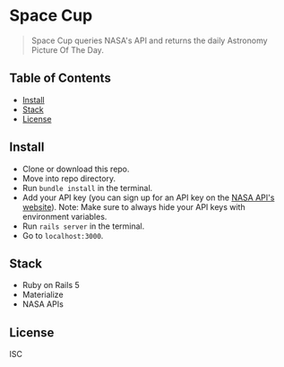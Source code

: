 # Space Cup

> Space Cup queries NASA's API and returns the daily Astronomy Picture Of The Day.

## Table of Contents

- [Install](#install)
- [Stack](#stack)
- [License](#license)

## Install
+ Clone or download this repo.
+ Move into repo directory.
+ Run `bundle install` in the terminal.
+ Add your API key (you can sign up for an API key on the [NASA API's website](https://api.nasa.gov/index.html#apply-for-an-api-key)).
Note: Make sure to always hide your API keys with environment variables.
+ Run `rails server` in the terminal.
+ Go to `localhost:3000`.

## Stack
+ Ruby on Rails 5
+ Materialize
+ NASA APIs

## License
ISC


